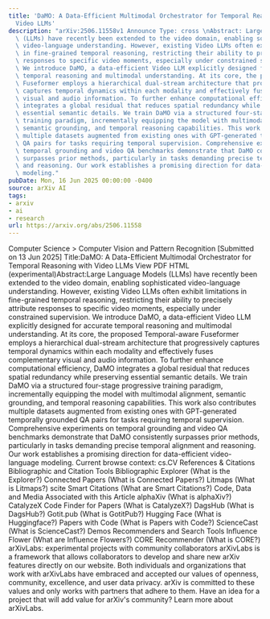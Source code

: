 ```yaml
---
title: 'DaMO: A Data-Efficient Multimodal Orchestrator for Temporal Reasoning with
  Video LLMs'
description: "arXiv:2506.11558v1 Announce Type: cross \nAbstract: Large Language Models\
  \ (LLMs) have recently been extended to the video domain, enabling sophisticated\
  \ video-language understanding. However, existing Video LLMs often exhibit limitations\
  \ in fine-grained temporal reasoning, restricting their ability to precisely attribute\
  \ responses to specific video moments, especially under constrained supervision.\
  \ We introduce DaMO, a data-efficient Video LLM explicitly designed for accurate\
  \ temporal reasoning and multimodal understanding. At its core, the proposed Temporal-aware\
  \ Fuseformer employs a hierarchical dual-stream architecture that progressively\
  \ captures temporal dynamics within each modality and effectively fuses complementary\
  \ visual and audio information. To further enhance computational efficiency, DaMO\
  \ integrates a global residual that reduces spatial redundancy while preserving\
  \ essential semantic details. We train DaMO via a structured four-stage progressive\
  \ training paradigm, incrementally equipping the model with multimodal alignment,\
  \ semantic grounding, and temporal reasoning capabilities. This work also contributes\
  \ multiple datasets augmented from existing ones with GPT-generated temporally grounded\
  \ QA pairs for tasks requiring temporal supervision. Comprehensive experiments on\
  \ temporal grounding and video QA benchmarks demonstrate that DaMO consistently\
  \ surpasses prior methods, particularly in tasks demanding precise temporal alignment\
  \ and reasoning. Our work establishes a promising direction for data-efficient video-language\
  \ modeling."
pubDate: Mon, 16 Jun 2025 00:00:00 -0400
source: arXiv AI
tags:
- arxiv
- ai
- research
url: https://arxiv.org/abs/2506.11558
---
```


Computer Science > Computer Vision and Pattern Recognition
[Submitted on 13 Jun 2025]
Title:DaMO: A Data-Efficient Multimodal Orchestrator for Temporal Reasoning with Video LLMs
View PDF HTML (experimental)Abstract:Large Language Models (LLMs) have recently been extended to the video domain, enabling sophisticated video-language understanding. However, existing Video LLMs often exhibit limitations in fine-grained temporal reasoning, restricting their ability to precisely attribute responses to specific video moments, especially under constrained supervision. We introduce DaMO, a data-efficient Video LLM explicitly designed for accurate temporal reasoning and multimodal understanding. At its core, the proposed Temporal-aware Fuseformer employs a hierarchical dual-stream architecture that progressively captures temporal dynamics within each modality and effectively fuses complementary visual and audio information. To further enhance computational efficiency, DaMO integrates a global residual that reduces spatial redundancy while preserving essential semantic details. We train DaMO via a structured four-stage progressive training paradigm, incrementally equipping the model with multimodal alignment, semantic grounding, and temporal reasoning capabilities. This work also contributes multiple datasets augmented from existing ones with GPT-generated temporally grounded QA pairs for tasks requiring temporal supervision. Comprehensive experiments on temporal grounding and video QA benchmarks demonstrate that DaMO consistently surpasses prior methods, particularly in tasks demanding precise temporal alignment and reasoning. Our work establishes a promising direction for data-efficient video-language modeling.
Current browse context:
cs.CV
References & Citations
Bibliographic and Citation Tools
Bibliographic Explorer (What is the Explorer?)
Connected Papers (What is Connected Papers?)
Litmaps (What is Litmaps?)
scite Smart Citations (What are Smart Citations?)
Code, Data and Media Associated with this Article
alphaXiv (What is alphaXiv?)
CatalyzeX Code Finder for Papers (What is CatalyzeX?)
DagsHub (What is DagsHub?)
Gotit.pub (What is GotitPub?)
Hugging Face (What is Huggingface?)
Papers with Code (What is Papers with Code?)
ScienceCast (What is ScienceCast?)
Demos
Recommenders and Search Tools
Influence Flower (What are Influence Flowers?)
CORE Recommender (What is CORE?)
arXivLabs: experimental projects with community collaborators
arXivLabs is a framework that allows collaborators to develop and share new arXiv features directly on our website.
Both individuals and organizations that work with arXivLabs have embraced and accepted our values of openness, community, excellence, and user data privacy. arXiv is committed to these values and only works with partners that adhere to them.
Have an idea for a project that will add value for arXiv's community? Learn more about arXivLabs.
